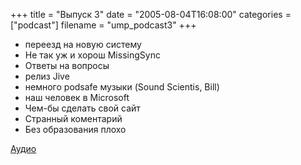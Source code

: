 +++
title = "Выпуск 3"
date = "2005-08-04T16:08:00"
categories = ["podcast"]
filename = "ump_podcast3"
+++


- переезд на новую систему
- Не так уж и хорош MissingSync
- Ответы на вопросы
- релиз Jive
- немного podsafe музыки (Sound Scientis, Bill)
- наш человек в Microsoft
- Чем-бы сделать свой сайт
- Странный коментарий
- Без образования плохо

[Аудио](https://podcast.umputun.com/media/ump_podcast3.mp3)
<audio src="https://podcast.umputun.com/media/ump_podcast3.mp3" preload="none">
